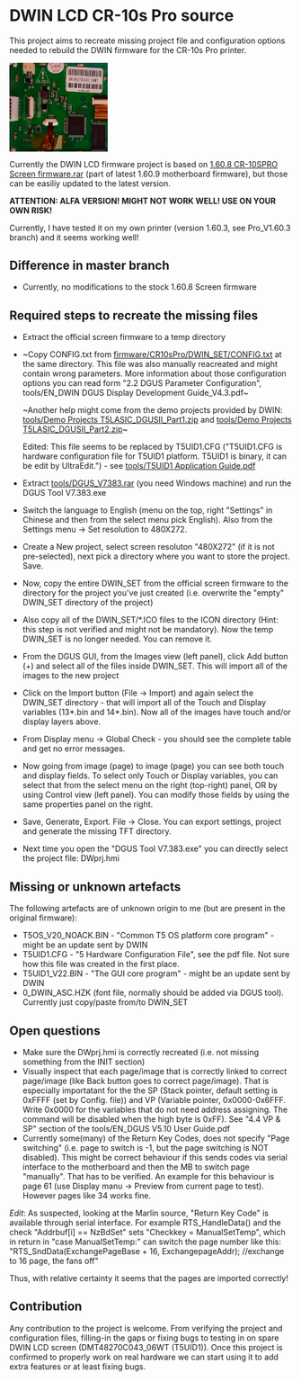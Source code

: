 # DWIN LCD CR-10s Pro source

This project aims to recreate missing project file and configuration options needed to rebuild the DWIN firmware for the CR-10s Pro printer.

<img align="top" width=175 src="images/dwin_lcd.jpg" />

Currently the DWIN LCD firmware project is based on [1.60.8 CR-10SPRO Screen firmware.rar](tools/1.60.8%20CR-10SPRO%20Screen%20firmware.rar) (part of latest 1.60.9 motherboard firmware), but those can be easiliy updated to the latest version.

__ATTENTION: ALFA VERSION! MIGHT NOT WORK WELL! USE ON YOUR OWN RISK!__

Currently, I have tested it on my own printer (version 1.60.3, see Pro_V1.60.3 branch) and it seems working well!

## Difference in master branch

- Currently, no modifications to the stock 1.60.8 Screen firmware

## Required steps to recreate the missing files

- Extract the official screen firmware to a temp directory
- ~Copy CONFIG.txt from [firmware/CR10sPro/DWIN_SET/CONFIG.txt](firmware/CR10sPro_1.60.8/DWIN_SET/CONFIG.txt) at the same directory.
    This file was also manually reacreated and might contain wrong parameters. More information about those configuration options you can read form "2.2 DGUS Parameter Configuration", tools/EN_DWIN DGUS Display Development Guide_V4.3.pdf~
    
    ~Another help might come from the demo projects provided by DWIN: [tools/Demo Projects T5LASIC_DGUSII_Part1.zip](tools/Demo%20Projects%20T5LASIC_DGUSII_Part1.zip) and [tools/Demo Projects T5LASIC_DGUSII_Part2.zip](tools/Demo%20Projects%20T5LASIC_DGUSII_Part2.zip)~
    
    Edited: This file seems to be replaced by T5UID1.CFG ("T5UID1.CFG is hardware configuration file for T5UID1 platform. T5UID1 is binary, it can be edit by UltraEdit.") - see [tools/T5UID1 Application Guide.pdf](tools/T5UID1%20Application%20Guide.pdf)
    
- Extract [tools/DGUS_V7383.rar](tools/DGUS_V7383.rar) (you need Windows machine) and run the DGUS Tool V7.383.exe
- Switch the language to English (menu on the top, right "Settings" in Chinese and then from the select menu pick English). Also from the Settings menu -> Set resolution to 480X272.
- Create a New project, select screen resoluton "480X272" (if it is not pre-selected), next pick a directory where you want to store the project. Save.
- Now, copy the entire DWIN_SET from the official screen firmware to the directory for the project you've just created (i.e. overwrite the "empty" DWIN_SET directory of the project)
- Also copy all of the DWIN_SET/*.ICO files to the ICON directory (Hint: this step is not verified and might not be mandatory). Now the temp DWIN_SET is no longer needed. You can remove it.
- From the DGUS GUI, from the Images view (left panel), click Add button (+) and select all of the files inside DWIN_SET. This will import all of the images to the new project
- Click on the Import button (File -> Import) and again select the DWIN_SET directory - that will import all of the Touch and Display variables (13*.bin and 14*.bin). Now all of the images have touch and/or display layers above.
- From Display menu -> Global Check - you should see the complete table and get no error messages.
- Now going from image (page) to image (page) you can see both touch and display fields. To select only Touch or Display variables, you can select that from the select menu on the right (top-right) panel, OR by using Control view (left panel). You can modify those fields by using the same properties panel on the right.
- Save, Generate, Export. File -> Close.
    You can export settings, project and generate the missing TFT directory. 
- Next time you open the "DGUS Tool V7.383.exe" you can directly select the project file: DWprj.hmi

## Missing or unknown artefacts

The following artefacts are of unknown origin to me (but are present in the original firmware):
- T5OS_V20_NOACK.BIN - "Common T5 OS platform core program" - might be an update sent by DWIN
- T5UID1.CFG - "5 Hardware Configuration File", see the pdf file. Not sure how this file was created in the first place.
- T5UID1_V22.BIN - "The GUI core program" - might be an update sent by DWIN
- 0_DWIN_ASC.HZK  (font file, normally should be added via DGUS tool). Currently just copy/paste from/to DWIN_SET

## Open questions

- Make sure the DWprj.hmi is correctly recreated (i.e. not missing something from the INIT section)
- Visually inspect that each page/image that is correctly linked to correct page/image (like Back button goes to correct page/image). That is especially importatant for the the SP (Stack pointer, default setting is 0xFFFF (set by Config. file)) and VP (Variable pointer, 0x0000-0x6FFF. Write 0x0000 for the variables that do not need address assigning. The command will be disabled when the high byte is 0xFF). See "4.4 VP & SP" section of the tools/EN_DGUS V5.10 User Guide.pdf
- Currently some(many) of the Return Key Codes, does not specify "Page switching" (i.e. page to switch is -1, but the page switching is NOT disabled). This might be correct behaviour if this sends codes via serial interface to the motherboard and then the MB to switch page "manually". That has to be verified. An example for this behaviour is page 61 (use Display manu -> Preview from current page to test). However pages like 34 works fine.

*Edit*: As suspected, looking at the Marlin source, "Return Key Code" is available through serial interface. For example RTS_HandleData() and the check "Addrbuf[i] == NzBdSet" sets "Checkkey = ManualSetTemp", which in return in "case ManualSetTemp:" can switch the page number like this: "RTS_SndData(ExchangePageBase + 16, ExchangepageAddr); //exchange to 16 page, the fans off"

Thus, with relative certainty it seems that the pages are imported correctly!

## Contribution

Any contribution to the project is welcome. From verifying the project and configuration files, filling-in the gaps or fixing bugs to testing in on spare DWIN LCD screen (DMT48270C043_06WT (T5UID1)). Once this project is confirmed to properly work on real hardware we can start using it to add extra features or at least fixing bugs.
